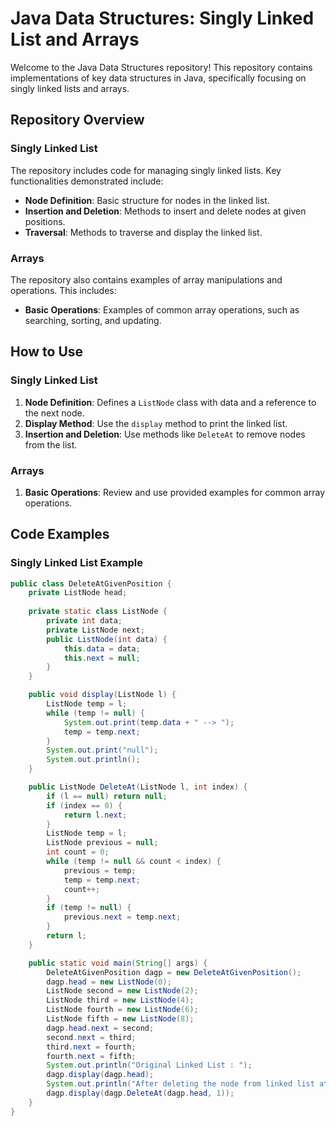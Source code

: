 # Java Data Structures: Singly Linked List and Arrays

Welcome to the Java Data Structures repository! This repository contains implementations of key data structures in Java, specifically focusing on singly linked lists and arrays.

## Repository Overview

### Singly Linked List

The repository includes code for managing singly linked lists. Key functionalities demonstrated include:
- **Node Definition**: Basic structure for nodes in the linked list.
- **Insertion and Deletion**: Methods to insert and delete nodes at given positions.
- **Traversal**: Methods to traverse and display the linked list.

### Arrays

The repository also contains examples of array manipulations and operations. This includes:
- **Basic Operations**: Examples of common array operations, such as searching, sorting, and updating.

## How to Use

### Singly Linked List

1. **Node Definition**: Defines a `ListNode` class with data and a reference to the next node.
2. **Display Method**: Use the `display` method to print the linked list.
3. **Insertion and Deletion**: Use methods like `DeleteAt` to remove nodes from the list.

### Arrays

1. **Basic Operations**: Review and use provided examples for common array operations.

## Code Examples

### Singly Linked List Example

```java
public class DeleteAtGivenPosition {
    private ListNode head;
    
    private static class ListNode {
        private int data;
        private ListNode next;
        public ListNode(int data) {
            this.data = data;
            this.next = null;
        }
    }

    public void display(ListNode l) {
        ListNode temp = l;
        while (temp != null) {
            System.out.print(temp.data + " --> ");
            temp = temp.next;
        }
        System.out.print("null");
        System.out.println();
    }

    public ListNode DeleteAt(ListNode l, int index) {
        if (l == null) return null;
        if (index == 0) {
            return l.next;
        }
        ListNode temp = l;
        ListNode previous = null;
        int count = 0;
        while (temp != null && count < index) {
            previous = temp;
            temp = temp.next;
            count++;
        }
        if (temp != null) {
            previous.next = temp.next;
        }
        return l;
    }

    public static void main(String[] args) {
        DeleteAtGivenPosition dagp = new DeleteAtGivenPosition();
        dagp.head = new ListNode(0);
        ListNode second = new ListNode(2);
        ListNode third = new ListNode(4);
        ListNode fourth = new ListNode(6);
        ListNode fifth = new ListNode(8);
        dagp.head.next = second;
        second.next = third;
        third.next = fourth;
        fourth.next = fifth;
        System.out.println("Original Linked List : ");
        dagp.display(dagp.head);
        System.out.println("After deleting the node from linked list at index 1 : ");
        dagp.display(dagp.DeleteAt(dagp.head, 1));
    }
}
```

